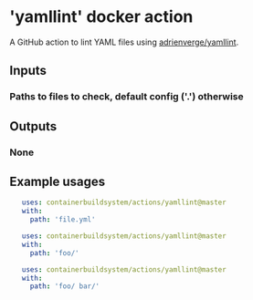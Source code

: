 # 'yamllint' docker action

A GitHub action to lint YAML files using [adrienverge/yamllint][].

## Inputs

### Paths to files to check, default config ('.') otherwise

## Outputs

### None

## Example usages

```yaml
   uses: containerbuildsystem/actions/yamllint@master
   with:
     path: 'file.yml'
```

```yaml
   uses: containerbuildsystem/actions/yamllint@master
   with:
     path: 'foo/'
```

```yaml
   uses: containerbuildsystem/actions/yamllint@master
   with:
     path: 'foo/ bar/'
```

[adrienverge/yamllint]: https://github.com/adrienverge/yamllint

